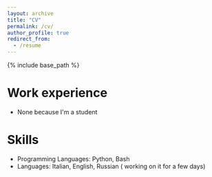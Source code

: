 ```yaml
---
layout: archive
title: "CV"
permalink: /cv/
author_profile: true
redirect_from:
  - /resume
---
```


{% include base_path %}


Work experience
======
* None because I'm a student
  
Skills
======
* Programming Languages: Python, Bash
* Languages: Italian, English, Russian ( working on it for a few days)
